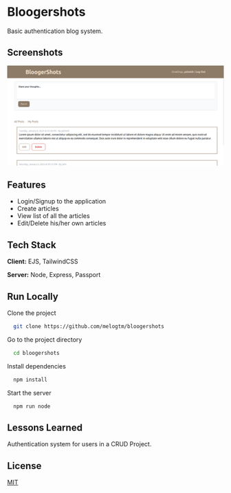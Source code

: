 
# Bloogershots

Basic authentication blog system.


## Screenshots

![App Screenshot](https://raw.githubusercontent.com/melogtm/bloogershots/main/public/img/site-teaser.png)


## Features

- Login/Signup to the application
- Create articles
- View list of all the articles
- Edit/Delete his/her own articles


## Tech Stack

**Client:** EJS, TailwindCSS

**Server:** Node, Express, Passport


## Run Locally

Clone the project

```bash
  git clone https://github.com/melogtm/bloogershots
```

Go to the project directory

```bash
  cd bloogershots
```

Install dependencies

```bash
  npm install
```

Start the server

```bash
  npm run node
```


## Lessons Learned

Authentication system for users in a CRUD Project. 


## License

[MIT](https://github.com/melogtm/bloogershots/blob/main/LICENSE)

